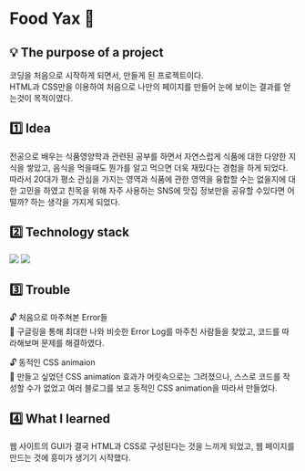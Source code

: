 # Food Yax :tomato:
## :bulb: The purpose of a project
  코딩을 처음으로 시작하게 되면서, 만들게 된 프로젝트이다.  
  HTML과 CSS만을 이용하여 처음으로 나만의 페이지를 만들어 눈에 보이는 결과를 얻는것이 목적이였다.
  
## :one: Idea
  전공으로 배우는 식품영양학과 관련된 공부를 하면서 자연스럽게 식품에 대한 다양한 지식을 쌓았고, 음식을 먹을때도 뭔가를 알고 먹으면 더욱 재밌다는 경험을 하게 되었다.  
  따라서 20대가 평소 관심을 가지는 영역과 식품에 관한 영역을 융합할 수는 없을지에 대한 고민을 하였고 친목을 위해 자주 사용하는 SNS에 맛집 정보만을 공유할 수있다면 어떨까? 하는 생각을 가지게 되었다.  
##  :two: Technology stack
  <img src="https://img.shields.io/badge/HTML5-E34F26?style=flat&logo=HTML5&logoColor=white"/> <img src="https://img.shields.io/badge/CSS-1572B6?style=flat&logo=CSS3&logoColor=white"/> 
##  :three: Trouble
  :unlock: 처음으로 마주쳐본 Error들  
  :key: 구글링을 통해 최대한 나와 비슷한 Error Log를 마주친 사람들을 찾았고, 코드를 따라해보며 문제를 해결하였다.  
    
  :unlock: 동적인 CSS animaion  
  :key: 만들고 싶었던 CSS animation 효과가 머릿속으로는 그려졌으나, 스스로 코드를 작성할 수가 없었고 여러 블로그를 보고 동적인 CSS animation을 따라서 만들었다.  
  
##  :four: What I learned
  웹 사이트의 GUI가 결국 HTML과 CSS로 구성된다는 것을 느끼게 되었고, 웹 페이지를 만드는 것에 흥미가 생기기 시작했다.
